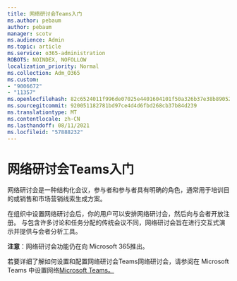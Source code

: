 ```yaml
---
title: 网络研讨会Teams入门
ms.author: pebaum
author: pebaum
manager: scotv
ms.audience: Admin
ms.topic: article
ms.service: o365-administration
ROBOTS: NOINDEX, NOFOLLOW
localization_priority: Normal
ms.collection: Adm_O365
ms.custom:
- "9006672"
- "11357"
ms.openlocfilehash: 82c6524011f996de07025e4401604101f50a326b37e38b890524626325a01aaf
ms.sourcegitcommit: 920051182781bd97ce4d4d6fbd268cb37b84d239
ms.translationtype: MT
ms.contentlocale: zh-CN
ms.lasthandoff: 08/11/2021
ms.locfileid: "57888232"
---
```

# <a name="getting-started-with-teams-webinars"></a>网络研讨会Teams入门

网络研讨会是一种结构化会议，参与者和参与者具有明确的角色，通常用于培训目的或销售和市场营销线索生成方案。

在组织中设置网络研讨会后，你的用户可以安排网络研讨会，然后向与会者开放注册。 与包含许多讨论和任务分配的传统会议不同，网络研讨会旨在进行交互式演示并提供与会者分析工具。

**注意**：网络研讨会功能仍在向 Microsoft 365推出。 

若要详细了解如何设置和配置网络研讨会Teams网络研讨会，请参阅在 Microsoft Teams 中设置网络[Microsoft Teams。](https://docs.microsoft.com/microsoftteams/set-up-webinars)
